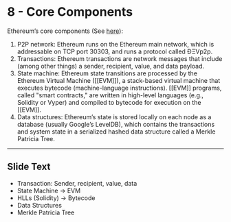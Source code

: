 # 8 - Core Components

Ethereum’s core components (See [here](https://github.com/ethereumbook/ethereumbook/blob/develop/01what-is.asciidoc)):
  
1.  P2P network: Ethereum runs on the Ethereum main network, which is addressable on TCP port 30303, and runs a protocol called ÐΞVp2p.
2.  Transactions: Ethereum transactions are network messages that include (among other things) a sender, recipient, value, and data payload.
3.  State machine: Ethereum state transitions are processed by the Ethereum Virtual Machine ([[EVM]]), a stack-based virtual machine that executes bytecode (machine-language instructions). [[EVM]] programs, called "smart contracts," are written in high-level languages (e.g., Solidity or Vyper) and compiled to bytecode for execution on the [[EVM]].
4.  Data structures: Ethereum’s state is stored locally on each node as a database (usually Google’s LevelDB), which contains the transactions and system state in a serialized hashed data structure called a Merkle Patricia Tree.

---
## Slide Text
- Transaction: Sender, recipient, value, data
- State Machine -> EVM
- HLLs (Solidity) -> Bytecode
- Data Structures
- Merkle Patricia Tree